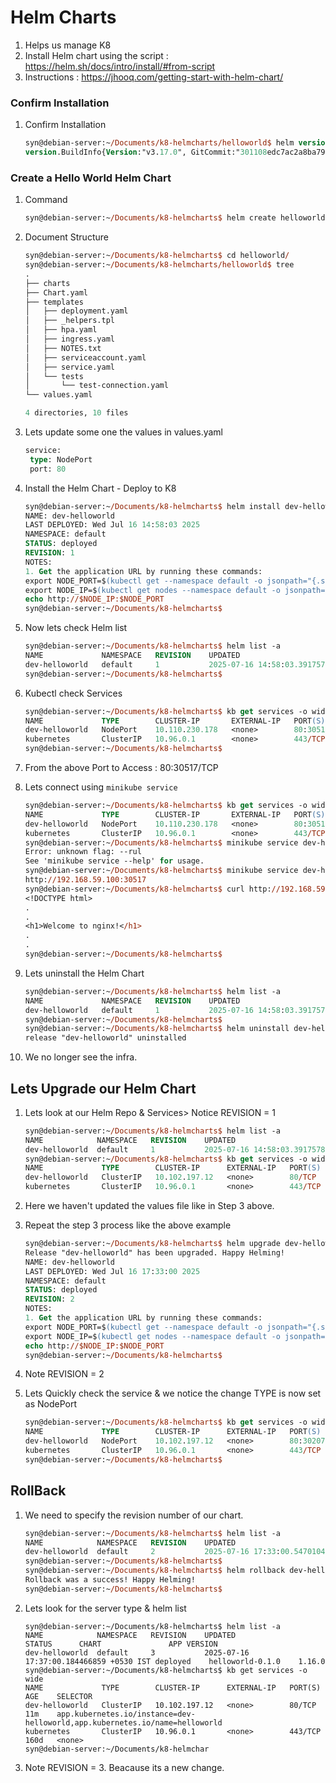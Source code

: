 # Helm Charts

1. Helps us manage K8
1. Install Helm chart using the script : https://helm.sh/docs/intro/install/#from-script
1. Instructions : https://jhooq.com/getting-start-with-helm-chart/

### Confirm Installation

1. Confirm Installation

   ```ps
   syn@debian-server:~/Documents/k8-helmcharts/helloworld$ helm version
   version.BuildInfo{Version:"v3.17.0", GitCommit:"301108edc7ac2a8ba79e4ebf5701b0b6ce6a31e4", GitTreeState:"clean", GoVersion:"go1.23.4"}
   ```

### Create a Hello World Helm Chart

1. Command

   ```ps
   syn@debian-server:~/Documents/k8-helmcharts$ helm create helloworld
   ```

1. Document Structure

   ```ps
   syn@debian-server:~/Documents/k8-helmcharts$ cd helloworld/
   syn@debian-server:~/Documents/k8-helmcharts/helloworld$ tree
   .
   ├── charts
   ├── Chart.yaml
   ├── templates
   │   ├── deployment.yaml
   │   ├── _helpers.tpl
   │   ├── hpa.yaml
   │   ├── ingress.yaml
   │   ├── NOTES.txt
   │   ├── serviceaccount.yaml
   │   ├── service.yaml
   │   └── tests
   │       └── test-connection.yaml
   └── values.yaml

   4 directories, 10 files
   ```

1. Lets update some one the values in values.yaml

   ```ps
   service:
    type: NodePort
    port: 80
   ```

1. Install the Helm Chart - Deploy to K8

   ```ps
   syn@debian-server:~/Documents/k8-helmcharts$ helm install dev-helloworld helloworld
   NAME: dev-helloworld
   LAST DEPLOYED: Wed Jul 16 14:58:03 2025
   NAMESPACE: default
   STATUS: deployed
   REVISION: 1
   NOTES:
   1. Get the application URL by running these commands:
   export NODE_PORT=$(kubectl get --namespace default -o jsonpath="{.spec.ports[0].nodePort}" services dev-helloworld)
   export NODE_IP=$(kubectl get nodes --namespace default -o jsonpath="{.items[0].status.addresses[0].address}")
   echo http://$NODE_IP:$NODE_PORT
   syn@debian-server:~/Documents/k8-helmcharts$
   ```

1. Now lets check Helm list

   ```ps
   syn@debian-server:~/Documents/k8-helmcharts$ helm list -a
   NAME          	NAMESPACE	REVISION	UPDATED                                	STATUS  	CHART           	APP VERSION
   dev-helloworld	default  	1       	2025-07-16 14:58:03.391757841 +0530 IST	deployed	helloworld-0.1.0	1.16.0
   syn@debian-server:~/Documents/k8-helmcharts$
   ```

1. Kubectl check Services

   ```ps
   syn@debian-server:~/Documents/k8-helmcharts$ kb get services -o wide
   NAME             TYPE        CLUSTER-IP       EXTERNAL-IP   PORT(S)        AGE     SELECTOR
   dev-helloworld   NodePort    10.110.230.178   <none>        80:30517/TCP   3m56s   app.kubernetes.io/instance=dev-helloworld,app.kubernetes.io/name=helloworld
   kubernetes       ClusterIP   10.96.0.1        <none>        443/TCP        160d    <none>
   syn@debian-server:~/Documents/k8-helmcharts$
   ```

1. From the above Port to Access : 80:30517/TCP
1. Lets connect using `minikube service`

   ```ps
   syn@debian-server:~/Documents/k8-helmcharts$ kb get services -o wide
   NAME             TYPE        CLUSTER-IP       EXTERNAL-IP   PORT(S)        AGE    SELECTOR
   dev-helloworld   NodePort    10.110.230.178   <none>        80:30517/TCP   134m   app.kubernetes.io/instance=dev-helloworld,app.kubernetes.io/name=helloworld
   kubernetes       ClusterIP   10.96.0.1        <none>        443/TCP        160d   <none>
   syn@debian-server:~/Documents/k8-helmcharts$ minikube service dev-helloworld --rul
   Error: unknown flag: --rul
   See 'minikube service --help' for usage.
   syn@debian-server:~/Documents/k8-helmcharts$ minikube service dev-helloworld --url
   http://192.168.59.100:30517
   syn@debian-server:~/Documents/k8-helmcharts$ curl http://192.168.59.100:30517/
   <!DOCTYPE html>
   .
   .
   <h1>Welcome to nginx!</h1>
   .
   .
   syn@debian-server:~/Documents/k8-helmcharts$
   ```

1. Lets uninstall the Helm Chart

   ```ps
   syn@debian-server:~/Documents/k8-helmcharts$ helm list -a
   NAME          	NAMESPACE	REVISION	UPDATED                                	STATUS  	CHART           	APP VERSION
   dev-helloworld	default  	1       	2025-07-16 14:58:03.391757841 +0530 IST	deployed	helloworld-0.1.0	1.16.0
   syn@debian-server:~/Documents/k8-helmcharts$
   syn@debian-server:~/Documents/k8-helmcharts$ helm uninstall dev-helloworld
   release "dev-helloworld" uninstalled
   ```

1. We no longer see the infra.

## Lets Upgrade our Helm Chart

1. Lets look at our Helm Repo & Services> Notice REVISION = 1

    ```ps
    syn@debian-server:~/Documents/k8-helmcharts$ helm list -a
    NAME          	NAMESPACE	REVISION	UPDATED                                	STATUS  	CHART           	APP VERSION
    dev-helloworld	default  	1       	2025-07-16 14:58:03.391757841 +0530 IST	deployed	helloworld-0.1.0	1.16.0
    syn@debian-server:~/Documents/k8-helmcharts$ kb get services -o wide
    NAME             TYPE        CLUSTER-IP      EXTERNAL-IP   PORT(S)   AGE    SELECTOR
    dev-helloworld   ClusterIP   10.102.197.12   <none>        80/TCP    51s    app.kubernetes.io/instance=dev-helloworld,app.kubernetes.io/name=helloworld
    kubernetes       ClusterIP   10.96.0.1       <none>        443/TCP   160d   <none>
    ```

1. Here we haven't updated the values file like in Step 3 above.
1. Repeat the step 3 process like the above example

    ```ps
    syn@debian-server:~/Documents/k8-helmcharts$ helm upgrade dev-helloworld helloworld
    Release "dev-helloworld" has been upgraded. Happy Helming!
    NAME: dev-helloworld
    LAST DEPLOYED: Wed Jul 16 17:33:00 2025
    NAMESPACE: default
    STATUS: deployed
    REVISION: 2
    NOTES:
    1. Get the application URL by running these commands:
    export NODE_PORT=$(kubectl get --namespace default -o jsonpath="{.spec.ports[0].nodePort}" services dev-helloworld)
    export NODE_IP=$(kubectl get nodes --namespace default -o jsonpath="{.items[0].status.addresses[0].address}")
    echo http://$NODE_IP:$NODE_PORT
    syn@debian-server:~/Documents/k8-helmcharts$ 
    ```

1. Note REVISION = 2
1. Lets Quickly check the service & we notice the change  TYPE is now set as NodePort

    ```ps
    syn@debian-server:~/Documents/k8-helmcharts$ kb get services -o wide
    NAME             TYPE        CLUSTER-IP      EXTERNAL-IP   PORT(S)        AGE     SELECTOR
    dev-helloworld   NodePort    10.102.197.12   <none>        80:30207/TCP   7m42s   app.kubernetes.io/instance=dev-helloworld,app.kubernetes.io/name=helloworld
    kubernetes       ClusterIP   10.96.0.1       <none>        443/TCP        160d    <none>
    syn@debian-server:~/Documents/k8-helmcharts$ 
    ```
## RollBack

1. We need to specify the revision number of our chart.

    ```ps
    syn@debian-server:~/Documents/k8-helmcharts$ helm list -a
    NAME          	NAMESPACE	REVISION	UPDATED                                	STATUS  	CHART           	APP VERSION
    dev-helloworld	default  	2       	2025-07-16 17:33:00.547010495 +0530 IST	deployed	helloworld-0.1.0	1.16.0     
    syn@debian-server:~/Documents/k8-helmcharts$ 
    syn@debian-server:~/Documents/k8-helmcharts$ helm rollback dev-helloworld 1
    Rollback was a success! Happy Helming!
    syn@debian-server:~/Documents/k8-helmcharts$
    ```

1. Lets look for the server type & helm list

    ```
    syn@debian-server:~/Documents/k8-helmcharts$ helm list -a
    NAME          	NAMESPACE	REVISION	UPDATED                                	STATUS  	CHART           	APP VERSION
    dev-helloworld	default  	3       	2025-07-16 17:37:00.184466859 +0530 IST	deployed	helloworld-0.1.0	1.16.0     
    syn@debian-server:~/Documents/k8-helmcharts$ kb get services -o wide
    NAME             TYPE        CLUSTER-IP      EXTERNAL-IP   PORT(S)   AGE    SELECTOR
    dev-helloworld   ClusterIP   10.102.197.12   <none>        80/TCP    11m    app.kubernetes.io/instance=dev-helloworld,app.kubernetes.io/name=helloworld
    kubernetes       ClusterIP   10.96.0.1       <none>        443/TCP   160d   <none>
    syn@debian-server:~/Documents/k8-helmchar
    ```
1. Note REVISION = 3. Beacause its a new change.

